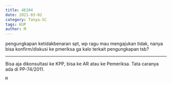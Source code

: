 ```yaml
---
title: 46104
date: 2021-03-02
category: Tanya-SC
tags: KUP
author: M
---
```


pengungkapan ketidakbenaran spt, wp ragu mau mengajukan tidak, nanya bisa konfirm/diskusi ke pmeriksa ga kalo terkait pengungkapan tsb?

---

Bisa aja dikonsultasi ke KPP, bisa ke AR atau ke Pemeriksa. Tata caranya ada di PP-74/2011.

`M`
